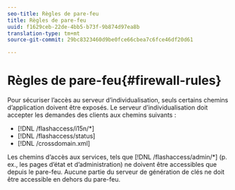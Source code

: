 ```yaml
---
seo-title: Règles de pare-feu
title: Règles de pare-feu
uuid: f1629ceb-22de-4bb5-b73f-9b874d97ea8b
translation-type: tm+mt
source-git-commit: 29bc8323460d9be0fce66cbea7c6fce46df20d61

---
```



# Règles de pare-feu{#firewall-rules}

Pour sécuriser l’accès au serveur d’individualisation, seuls certains chemins d’application doivent être exposés. Le serveur d’individualisation doit accepter les demandes des clients aux chemins suivants :

* [!DNL /flashaccess/i15n/*]
* [!DNL /flashaccess/status]
* [!DNL /crossdomain.xml]

Les chemins d’accès aux services, tels que [!DNL /flashaccess/admin/*] (p. ex., les pages d’état et d’administration) ne doivent être accessibles que depuis le pare-feu. Aucune partie du serveur de génération de clés ne doit être accessible en dehors du pare-feu.
